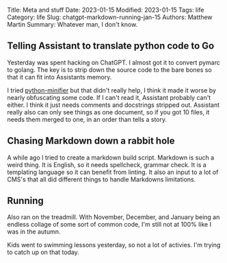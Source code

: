 Title: Meta and stuff
Date: 2023-01-15
Modified: 2023-01-15
Tags: life
Category: life
Slug: chatgpt-markdown-running-jan-15
Authors: Matthew Martin
Summary: Whatever man, I don't know.

## Telling Assistant to translate python code to Go
Yesterday was spent hacking on ChatGPT. I almost got it to convert pymarc to golang. The key is to strip down the source code to the bare bones so that it can fit into Assistants memory.

I tried [python-minifier](https://github.com/dflook/python-minifier) but that didn't really help, I think it made it worse by nearly obfuscating some code. If I can't read it, Assistant probably can't either. I think it just needs comments and docstrings stripped out. Assistant really also can only see things as one document, so if you got 10 files, it needs them merged to one, in an order than tells a story.

## Chasing Markdown down a rabbit hole
A while ago I tried to create a markdown build script. Markdown is such a weird thing. It is English, so it needs spellcheck, grammar check. It is a templating language so it can benefit from linting. It also an input to a lot of CMS's that all did different things to handle Markdowns limitations.

## Running

Also ran on the treadmill. With November, December, and January being an endless collage of some sort of common code, I'm still not at 100% like I was in the autumn.

Kids went to swimming lessons yesterday, so not a lot of activies. I'm trying to catch up on that today.

